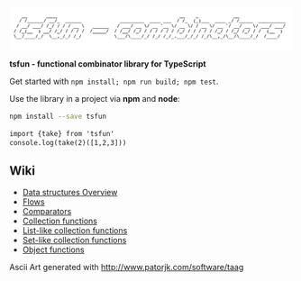 ![alt](splash.png)                                            


**tsfun - functional combinator library for TypeScript**

Get started with `npm install; npm run build; npm test`.

Use the library in a project via **npm** and **node**:

```bash
npm install --save tsfun
```

```
import {take} from 'tsfun'
console.log(take(2)([1,2,3]))
```

## Wiki

* [Data structures Overview](doc/structs_colls.md)
* [Flows](doc/flow.md)
* [Comparators](doc/preds_comps.md)
* [Collection functions](doc/coll.md)
* [List-like collection functions](doc/list_like.md)
* [Set-like collection functions](doc/set_like.md)
* [Object functions](doc/objects.md)








Ascii Art generated with http://www.patorjk.com/software/taag



